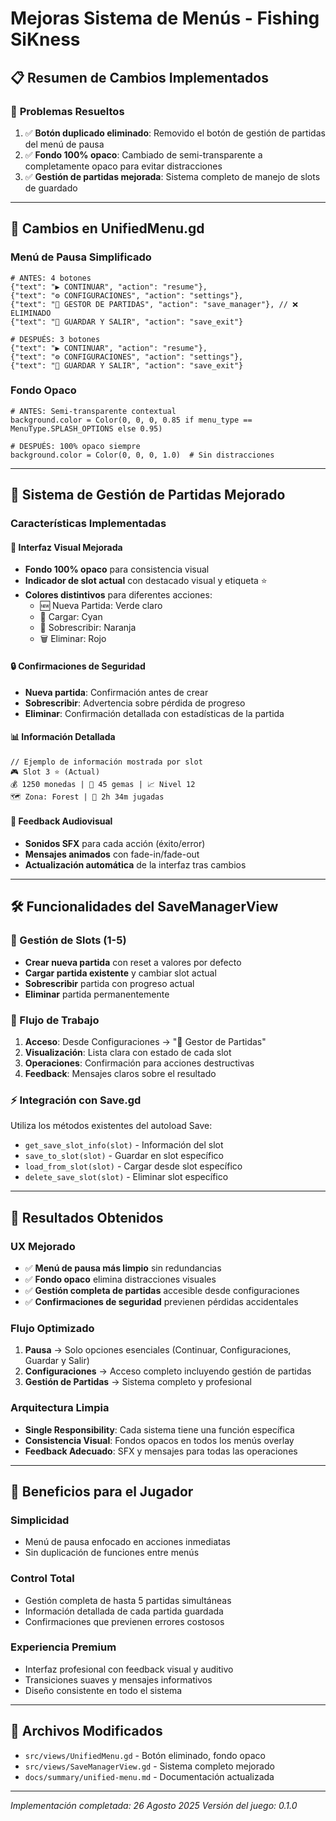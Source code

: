 # Mejoras Sistema de Menús - Fishing SiKness

## 📋 **Resumen de Cambios Implementados**

### 🎯 **Problemas Resueltos**
1. ✅ **Botón duplicado eliminado**: Removido el botón de gestión de partidas del menú de pausa
2. ✅ **Fondo 100% opaco**: Cambiado de semi-transparente a completamente opaco para evitar distracciones
3. ✅ **Gestión de partidas mejorada**: Sistema completo de manejo de slots de guardado

---

## 🔄 **Cambios en UnifiedMenu.gd**

### **Menú de Pausa Simplificado**
```gdscript
# ANTES: 4 botones
{"text": "▶️ CONTINUAR", "action": "resume"},
{"text": "⚙️ CONFIGURACIONES", "action": "settings"},
{"text": "💾 GESTOR DE PARTIDAS", "action": "save_manager"}, // ❌ ELIMINADO
{"text": "💾 GUARDAR Y SALIR", "action": "save_exit"}

# DESPUÉS: 3 botones
{"text": "▶️ CONTINUAR", "action": "resume"},
{"text": "⚙️ CONFIGURACIONES", "action": "settings"},
{"text": "💾 GUARDAR Y SALIR", "action": "save_exit"}
```

### **Fondo Opaco**
```gdscript
# ANTES: Semi-transparente contextual
background.color = Color(0, 0, 0, 0.85 if menu_type == MenuType.SPLASH_OPTIONS else 0.95)

# DESPUÉS: 100% opaco siempre
background.color = Color(0, 0, 0, 1.0)  # Sin distracciones
```

---

## 💾 **Sistema de Gestión de Partidas Mejorado**

### **Características Implementadas**

#### **🎨 Interfaz Visual Mejorada**
- **Fondo 100% opaco** para consistencia visual
- **Indicador de slot actual** con destacado visual y etiqueta ⭐
- **Colores distintivos** para diferentes acciones:
  - 🆕 Nueva Partida: Verde claro
  - 📂 Cargar: Cyan
  - 💾 Sobrescribir: Naranja
  - 🗑️ Eliminar: Rojo

#### **🔒 Confirmaciones de Seguridad**
- **Nueva partida**: Confirmación antes de crear
- **Sobrescribir**: Advertencia sobre pérdida de progreso
- **Eliminar**: Confirmación detallada con estadísticas de la partida

#### **📊 Información Detallada**
```gdscript
// Ejemplo de información mostrada por slot
🎮 Slot 3 ⭐ (Actual)
💰 1250 monedas | 💎 45 gemas | 📈 Nivel 12
🗺️ Zona: Forest | 📅 2h 34m jugadas
```

#### **🎵 Feedback Audiovisual**
- **Sonidos SFX** para cada acción (éxito/error)
- **Mensajes animados** con fade-in/fade-out
- **Actualización automática** de la interfaz tras cambios

---

## 🛠 **Funcionalidades del SaveManagerView**

### **📁 Gestión de Slots (1-5)**
- **Crear nueva partida** con reset a valores por defecto
- **Cargar partida existente** y cambiar slot actual
- **Sobrescribir** partida con progreso actual
- **Eliminar** partida permanentemente

### **🔄 Flujo de Trabajo**
1. **Acceso**: Desde Configuraciones → "💾 Gestor de Partidas"
2. **Visualización**: Lista clara con estado de cada slot
3. **Operaciones**: Confirmación para acciones destructivas
4. **Feedback**: Mensajes claros sobre el resultado

### **⚡ Integración con Save.gd**
Utiliza los métodos existentes del autoload Save:
- `get_save_slot_info(slot)` - Información del slot
- `save_to_slot(slot)` - Guardar en slot específico
- `load_from_slot(slot)` - Cargar desde slot específico
- `delete_save_slot(slot)` - Eliminar slot específico

---

## 🎯 **Resultados Obtenidos**

### **UX Mejorado**
- ✅ **Menú de pausa más limpio** sin redundancias
- ✅ **Fondo opaco** elimina distracciones visuales
- ✅ **Gestión completa de partidas** accesible desde configuraciones
- ✅ **Confirmaciones de seguridad** previenen pérdidas accidentales

### **Flujo Optimizado**
1. **Pausa** → Solo opciones esenciales (Continuar, Configuraciones, Guardar y Salir)
2. **Configuraciones** → Acceso completo incluyendo gestión de partidas
3. **Gestión de Partidas** → Sistema completo y profesional

### **Arquitectura Limpia**
- **Single Responsibility**: Cada sistema tiene una función específica
- **Consistencia Visual**: Fondos opacos en todos los menús overlay
- **Feedback Adecuado**: SFX y mensajes para todas las operaciones

---

## 🚀 **Beneficios para el Jugador**

### **Simplicidad**
- Menú de pausa enfocado en acciones inmediatas
- Sin duplicación de funciones entre menús

### **Control Total**
- Gestión completa de hasta 5 partidas simultáneas
- Información detallada de cada partida guardada
- Confirmaciones que previenen errores costosos

### **Experiencia Premium**
- Interfaz profesional con feedback visual y auditivo
- Transiciones suaves y mensajes informativos
- Diseño consistente en todo el sistema

---

## 📝 **Archivos Modificados**
- `src/views/UnifiedMenu.gd` - Botón eliminado, fondo opaco
- `src/views/SaveManagerView.gd` - Sistema completo mejorado
- `docs/summary/unified-menu.md` - Documentación actualizada

---

*Implementación completada: 26 Agosto 2025*
*Versión del juego: 0.1.0*
